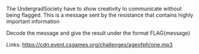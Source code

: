 The UndergradSociety have to show creativity to communicate without being flagged. This is a message sent by the resistance that contains highly important information

Decode the message and give the result under the format FLAG{message}

Links: https://cdn.event.csgames.org/challenges/ageofph/one.mp3